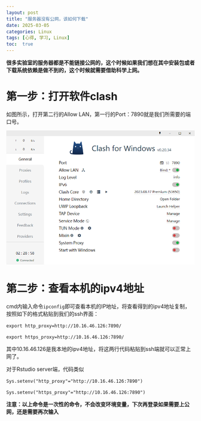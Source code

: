 ```yaml
---
layout: post
title: "服务器没有公网，该如何下载"
date: 2025-03-05
categories: Linux
tags: [心得, 学习, Linux]
toc:  true
---
```


**很多实验室的服务器都是不能链接公网的，这个时候如果我们想在其中安装包或者下载系统依赖是做不到的，这个时候就需要借助科学上网。**

# 第一步：打开软件clash
如图所示，打开第二行的Allow LAN，第一行的Port：7890就是我们所需要的端口号。

![QQ截图20250305162836.png](/images/2025/3/1741163332102.png)

# 第二步：查看本机的ipv4地址

cmd内输入命令`ipconfig`即可查看本机的IP地址，将查看得到的ipv4地址复制，按照如下的格式粘贴到我们的ssh界面：
```
export http_proxy=http://10.16.46.126:7890/
```
```
export https_proxy=http://10.16.46.126:7890/
```

其中10.16.46.126是我本地的ipv4地址，将这两行代码粘贴到ssh端就可以正常上网了。

对于Rstudio server端，代码类似
```
Sys.setenv("http_proxy"="http://10.16.46.126:7890")
```
```
Sys.setenv("https_proxy"="http://10.16.46.126:7890") 
```

**注意：以上命令是一次性的命令，不会改变环境变量，下次再登录如果需要上公网，还是需要再次输入**
